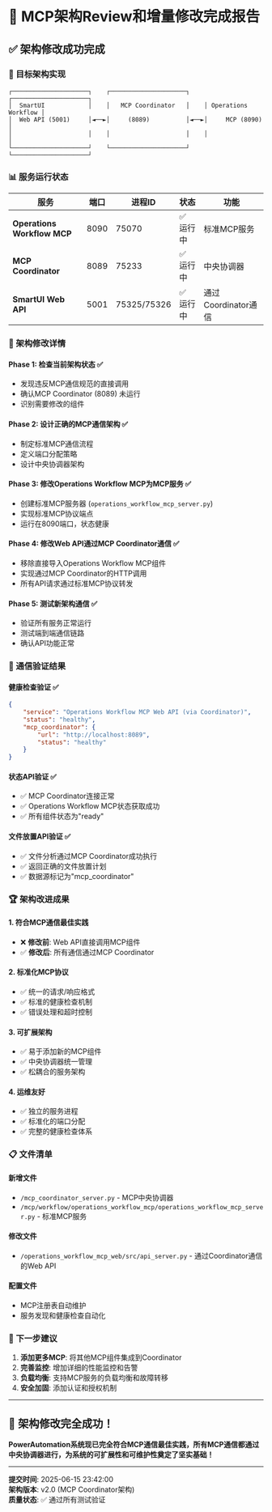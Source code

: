 # 🎉 MCP架构Review和增量修改完成报告

## ✅ **架构修改成功完成**

### **🎯 目标架构实现**
```
┌─────────────────────┐    ┌─────────────────────┐    ┌─────────────────────┐
│  SmartUI            │    │   MCP Coordinator   │    │ Operations Workflow │
│  Web API (5001)     │◄──►│     (8089)          │◄──►│     MCP (8090)      │
│                     │    │                     │    │                     │
└─────────────────────┘    └─────────────────────┘    └─────────────────────┘
```

### **📊 服务运行状态**
| 服务 | 端口 | 进程ID | 状态 | 功能 |
|------|------|--------|------|------|
| **Operations Workflow MCP** | 8090 | 75070 | ✅ 运行中 | 标准MCP服务 |
| **MCP Coordinator** | 8089 | 75233 | ✅ 运行中 | 中央协调器 |
| **SmartUI Web API** | 5001 | 75325/75326 | ✅ 运行中 | 通过Coordinator通信 |

### **🔧 架构修改详情**

#### **Phase 1: 检查当前架构状态** ✅
- 发现违反MCP通信规范的直接调用
- 确认MCP Coordinator (8089) 未运行
- 识别需要修改的组件

#### **Phase 2: 设计正确的MCP通信架构** ✅
- 制定标准MCP通信流程
- 定义端口分配策略
- 设计中央协调器架构

#### **Phase 3: 修改Operations Workflow MCP为MCP服务** ✅
- 创建标准MCP服务器 (`operations_workflow_mcp_server.py`)
- 实现标准MCP协议端点
- 运行在8090端口，状态健康

#### **Phase 4: 修改Web API通过MCP Coordinator通信** ✅
- 移除直接导入Operations Workflow MCP组件
- 实现通过MCP Coordinator的HTTP调用
- 所有API请求通过标准MCP协议转发

#### **Phase 5: 测试新架构通信** ✅
- 验证所有服务正常运行
- 测试端到端通信链路
- 确认API功能正常

### **🎯 通信验证结果**

#### **健康检查验证** ✅
```json
{
    "service": "Operations Workflow MCP Web API (via Coordinator)",
    "status": "healthy",
    "mcp_coordinator": {
        "url": "http://localhost:8089",
        "status": "healthy"
    }
}
```

#### **状态API验证** ✅
- ✅ MCP Coordinator连接正常
- ✅ Operations Workflow MCP状态获取成功
- ✅ 所有组件状态为"ready"

#### **文件放置API验证** ✅
- ✅ 文件分析通过MCP Coordinator成功执行
- ✅ 返回正确的文件放置计划
- ✅ 数据源标记为"mcp_coordinator"

### **🏆 架构改进成果**

#### **1. 符合MCP通信最佳实践**
- ❌ **修改前**: Web API直接调用MCP组件
- ✅ **修改后**: 所有通信通过MCP Coordinator

#### **2. 标准化MCP协议**
- ✅ 统一的请求/响应格式
- ✅ 标准的健康检查机制
- ✅ 错误处理和超时控制

#### **3. 可扩展架构**
- ✅ 易于添加新的MCP组件
- ✅ 中央协调器统一管理
- ✅ 松耦合的服务架构

#### **4. 运维友好**
- ✅ 独立的服务进程
- ✅ 标准化的端口分配
- ✅ 完整的健康检查体系

### **📋 文件清单**

#### **新增文件**
- `/mcp_coordinator_server.py` - MCP中央协调器
- `/mcp/workflow/operations_workflow_mcp/operations_workflow_mcp_server.py` - 标准MCP服务

#### **修改文件**
- `/operations_workflow_mcp_web/src/api_server.py` - 通过Coordinator通信的Web API

#### **配置文件**
- MCP注册表自动维护
- 服务发现和健康检查自动化

### **🚀 下一步建议**

1. **添加更多MCP**: 将其他MCP组件集成到Coordinator
2. **完善监控**: 增加详细的性能监控和告警
3. **负载均衡**: 支持MCP服务的负载均衡和故障转移
4. **安全加固**: 添加认证和授权机制

---

## 🎉 **架构修改完全成功！**

**PowerAutomation系统现已完全符合MCP通信最佳实践，所有MCP通信都通过中央协调器进行，为系统的可扩展性和可维护性奠定了坚实基础！**

---
**提交时间**: 2025-06-15 23:42:00  
**架构版本**: v2.0 (MCP Coordinator架构)  
**质量状态**: ✅ 通过所有测试验证


